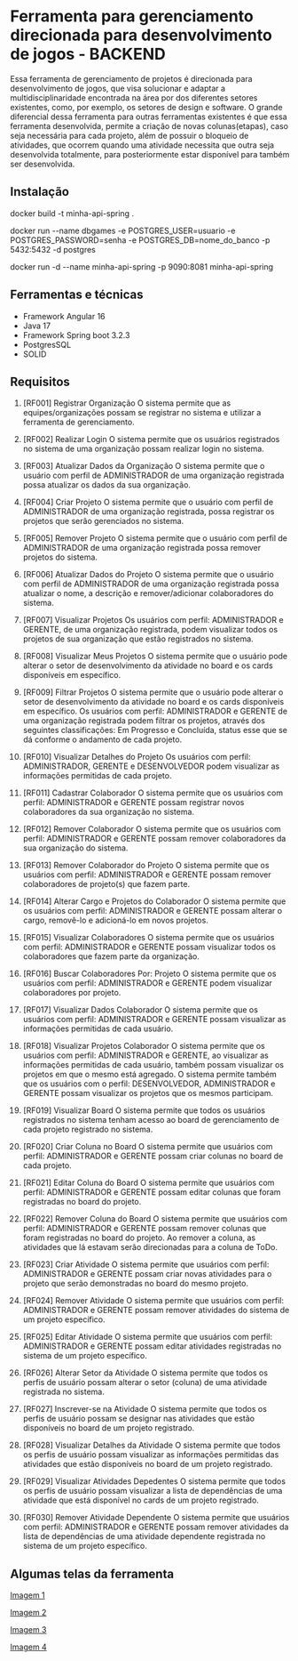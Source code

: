 
# Ferramenta para gerenciamento direcionada para desenvolvimento de jogos - BACKEND
Essa ferramenta de gerenciamento de projetos é direcionada para desenvolvimento de jogos, que visa solucionar e adaptar a multidisciplinaridade encontrada na área por dos diferentes setores existentes, como, por exemplo, os setores de design e software. O grande diferencial dessa ferramenta para outras ferramentas existentes é que essa ferramenta desenvolvida, permite a criação de novas colunas(etapas), caso seja necessária para cada projeto, além de possuir o bloqueio de atividades, que ocorrem quando uma atividade necessita que outra seja desenvolvida totalmente, para posteriormente estar disponível para também ser desenvolvida. 


## Instalação

docker build -t minha-api-spring .

docker run --name dbgames -e POSTGRES_USER=usuario -e POSTGRES_PASSWORD=senha -e POSTGRES_DB=nome_do_banco -p 5432:5432 -d postgres

docker run -d --name minha-api-spring  -p 9090:8081 minha-api-spring

## Ferramentas e técnicas
  * Framework Angular 16
  * Java 17
  * Framework Spring boot 3.2.3
  * PostgresSQL
  * SOLID

## Requisitos

  1. [RF001] Registrar Organização
  O sistema permite que as equipes/organizações possam se registrar no sistema e
  utilizar a ferramenta de gerenciamento.

  2. [RF002] Realizar Login
  O sistema permite que os usuários registrados no sistema de uma organização possam
  realizar login no sistema.

  3. [RF003] Atualizar Dados da Organização
  O sistema permite que o usuário com perfil de ADMINISTRADOR de uma organização
  registrada possa atualizar os dados da sua organização.

  4. [RF004] Criar Projeto
  O sistema permite que o usuário com perfil de ADMINISTRADOR de uma organização
  registrada, possa registrar os projetos que serão gerenciados no sistema.

  5. [RF005] Remover Projeto
  O sistema permite que o usuário com perfil de ADMINISTRADOR de uma organização
  registrada possa remover projetos do sistema.
  
  6. [RF006] Atualizar Dados do Projeto
  O sistema permite que o usuário com perfil de ADMINISTRADOR de uma organização
  registrada possa atualizar o nome, a descrição e remover/adicionar colaboradores do
  sistema.

  7. [RF007] Visualizar Projetos
  Os usuários com perfil: ADMINISTRADOR e GERENTE, de uma organização
  registrada, podem visualizar todos os projetos de sua organização que estão registrados no
  sistema.

  8. [RF008] Visualizar Meus Projetos
  O sistema permite que o usuário pode alterar o setor de desenvolvimento da atividade
  no board e os cards disponíveis em específico.

  9. [RF009] Filtrar Projetos
  O sistema permite que o usuário pode alterar o setor de desenvolvimento da atividade
  no board e os cards disponíveis em específico.
  Os usuários com perfil: ADMINISTRADOR e GERENTE de uma organização
  registrada podem filtrar os projetos, através dos seguintes classificações: Em Progresso e
  Concluída, status esse que se dá conforme o andamento de cada projeto.

  10. [RF010] Visualizar Detalhes do Projeto
  Os usuários com perfil: ADMINISTRADOR, GERENTE e DESENVOLVEDOR
  podem visualizar as informações permitidas de cada projeto.

  11. [RF011] Cadastrar Colaborador
  O sistema permite que os usuários com perfil: ADMINISTRADOR e GERENTE
  possam registrar novos colaboradores da sua organização no sistema.
  
  12. [RF012] Remover Colaborador
  O sistema permite que os usuários com perfil: ADMINISTRADOR e GERENTE
  possam remover colaboradores da sua organização do sistema.

  13. [RF013] Remover Colaborador do Projeto
  O sistema permite que os usuários com perfil: ADMINISTRADOR e GERENTE
  possam remover colaboradores de projeto(s) que fazem parte.

  14. [RF014] Alterar Cargo e Projetos do Colaborador
  O sistema permite que os usuários com perfil: ADMINISTRADOR e GERENTE
  possam alterar o cargo, removê-lo e adicioná-lo em novos projetos.

  15. [RF015] Visualizar Colaboradores
  O sistema permite que os usuários com perfil: ADMINISTRADOR e GERENTE
  possam visualizar todos os colaboradores que fazem parte da organização.

  16. [RF016] Buscar Colaboradores Por: Projeto
  O sistema permite que os usuários com perfil: ADMINISTRADOR e GERENTE
  podem visualizar colaboradores por projeto.

  17. [RF017] Visualizar Dados Colaborador
  O sistema permite que os usuários com perfil: ADMINISTRADOR e GERENTE
  possam visualizar as informações permitidas de cada usuário.

  18. [RF018] Visualizar Projetos Colaborador
  O sistema permite que os usuários com perfil: ADMINISTRADOR e GERENTE,
  ao visualizar as informações permitidas de cada usuário, também possam visualizar os projetos
  em que o mesmo está agregado.
  O sistema permite também que os usuários com o perfil: DESENVOLVEDOR,
  ADMINISTRADOR e GERENTE possam visualizar os projetos que os mesmos participam.
  
  19. [RF019] Visualizar Board
  O sistema permite que todos os usuários registrados no sistema tenham acesso ao
  board de gerenciamento de cada projeto registrado no sistema.

  20. [RF020] Criar Coluna no Board
  O sistema permite que usuários com perfil: ADMINISTRADOR e GERENTE
  possam criar colunas no board de cada projeto.

  21. [RF021] Editar Coluna do Board
  O sistema permite que usuários com perfil: ADMINISTRADOR e GERENTE
  possam editar colunas que foram registradas no board do projeto.

  22. [RF022] Remover Coluna do Board
  O sistema permite que usuários com perfil: ADMINISTRADOR e GERENTE
  possam remover colunas que foram registradas no board do projeto. Ao remover a coluna, as
  atividades que lá estavam serão direcionadas para a coluna de ToDo.

  23. [RF023] Criar Atividade
  O sistema permite que usuários com perfil: ADMINISTRADOR e GERENTE
  possam criar novas atividades para o projeto que serão demonstradas no board do mesmo
  projeto.

  24. [RF024] Remover Atividade
  O sistema permite que usuários com perfil: ADMINISTRADOR e GERENTE
  possam remover atividades do sistema de um projeto específico.

  25. [RF025] Editar Atividade
  O sistema permite que usuários com perfil: ADMINISTRADOR e GERENTE
  possam editar atividades registradas no sistema de um projeto específico.
 
  26. [RF026] Alterar Setor da Atividade
  O sistema permite que todos os perfis de usuário possam alterar o setor (coluna) de
  uma atividade registrada no sistema.

  27. [RF027] Inscrever-se na Atividade
  O sistema permite que todos os perfis de usuário possam se designar nas atividades
  que estão disponíveis no board de um projeto registrado.

  28. [RF028] Visualizar Detalhes da Atividade
  O sistema permite que todos os perfis de usuário possam visualizar as informações
  permitidas das atividades que estão disponíveis no board de um projeto registrado.

  29. [RF029] Visualizar Atividades Depedentes
  O sistema permite que todos os perfis de usuário possam visualizar a lista de dependências
  de uma atividade que está disponível no cards de um projeto registrado.

  30. [RF030] Remover Atividade Dependente
  O sistema permite que usuários com perfil: ADMINISTRADOR e GERENTE
  possam remover atividades da lista de dependências de uma atividade dependente registrada no
  sistema de um projeto específico.


 ## Algumas telas da ferramenta
[Imagem 1](https://github.com/Raul-Renner/software-manager-games-tcc-backend/blob/main/src/main/resources/screens-backend/image-backend-1.png)

[Imagem 2](https://github.com/Raul-Renner/software-manager-games-tcc-backend/blob/main/src/main/resources/screens-backend/image-backend-2.png)

[Imagem 3](https://github.com/Raul-Renner/software-manager-games-tcc-backend/blob/main/src/main/resources/screens-backend/image-backend-3.png)


[Imagem 4](https://github.com/Raul-Renner/software-manager-games-tcc-backend/blob/main/src/main/resources/screens-backend/image-backend-4.png)
